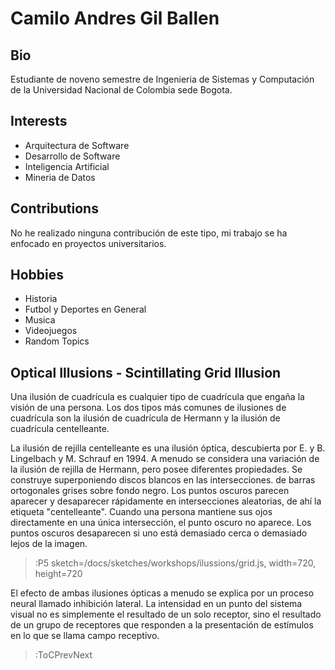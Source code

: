 # Camilo Andres Gil Ballen

## Bio
Estudiante de noveno semestre de Ingenieria de Sistemas y Computación de la Universidad Nacional de Colombia sede Bogota.

## Interests
* Arquitectura de Software
* Desarrollo de Software
* Inteligencia Artificial 
* Mineria de Datos


## Contributions
No he realizado ninguna contribución de este tipo, mi trabajo se ha enfocado en proyectos universitarios.


## Hobbies
* Historia
* Futbol y Deportes en General
* Musica
* Videojuegos
* Random Topics

## Optical Illusions - Scintillating Grid Illusion
Una ilusión de cuadrícula es cualquier tipo de cuadrícula que engaña la 
visión de una persona. Los dos tipos más comunes de ilusiones de cuadrícula son 
la ilusión de cuadrícula de Hermann y la ilusión de cuadrícula centelleante.

La ilusión de rejilla centelleante es una ilusión óptica, descubierta 
por E. y B. Lingelbach y M. Schrauf en 1994. A menudo se considera una variación de 
la ilusión de rejilla de Hermann, pero posee diferentes propiedades. Se construye superponiendo 
discos blancos en las intersecciones. de barras ortogonales grises sobre fondo negro. Los puntos 
oscuros parecen aparecer y desaparecer rápidamente en intersecciones aleatorias, de ahí la etiqueta 
"centelleante". Cuando una persona mantiene sus ojos directamente en una única intersección, 
el punto oscuro no aparece. Los puntos oscuros desaparecen si uno está demasiado 
cerca o demasiado lejos de la imagen.

> :P5 sketch=/docs/sketches/workshops/ilussions/grid.js, width=720, height=720

El efecto de ambas ilusiones ópticas a menudo se explica por un proceso
neural llamado inhibición lateral. La intensidad en un punto del sistema 
visual no es simplemente el resultado de un solo receptor, sino el resultado 
de un grupo de receptores que responden a la presentación de estímulos en 
lo que se llama campo receptivo.
> :ToCPrevNext

